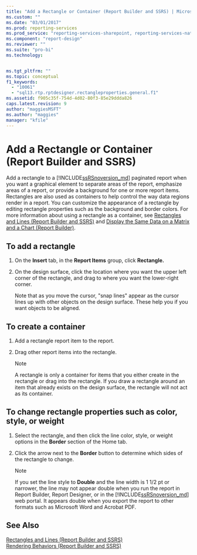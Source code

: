 ```yaml
---
title: "Add a Rectangle or Container (Report Builder and SSRS) | Microsoft Docs"
ms.custom: ""
ms.date: "03/01/2017"
ms.prod: reporting-services
ms.prod_service: "reporting-services-sharepoint, reporting-services-native"
ms.component: "report-design"
ms.reviewer: ""
ms.suite: "pro-bi"
ms.technology: 


ms.tgt_pltfrm: ""
ms.topic: conceptual
f1_keywords: 
  - "10061"
  - "sql13.rtp.rptdesigner.rectangleproperties.general.f1"
ms.assetid: f905c35f-754d-4d02-80f3-85e29ddda826
caps.latest.revision: 9
author: "maggiesMSFT"
ms.author: "maggies"
manager: "kfile"
---
```

# Add a Rectangle or Container (Report Builder and SSRS)
  Add a rectangle to a [!INCLUDE[ssRSnoversion_md](../../includes/ssrsnoversion-md.md)] paginated report when you want a graphical element to separate areas of the report, emphasize areas of a report, or provide a background for one or more report items. Rectangles are also used as containers to help control the way data regions render in a report. You can customize the appearance of a rectangle by editing rectangle properties such as the background and border colors. For more information about using a rectangle as a container, see [Rectangles and Lines &#40;Report Builder and SSRS&#41;](../../reporting-services/report-design/rectangles-and-lines-report-builder-and-ssrs.md) and [Display the Same Data on a Matrix and a Chart &#40;Report Builder&#41;](../../reporting-services/report-design/display-the-same-data-on-a-matrix-and-a-chart-report-builder.md).    
   
## To add a rectangle    
    
1.  On the **Insert** tab, in the **Report Items** group, click **Rectangle.**    
    
2.  On the design surface, click the location where you want the upper left corner of the rectangle, and drag to where you want the lower-right corner.    
    
     Note that as you move the cursor, "snap lines" appear as the cursor lines up with other objects on the design surface. These help you if you want objects to be aligned.    
    
## To create a container    
    
1.  Add a rectangle report item to the report.    
    
2.  Drag other report items into the rectangle.    
    
    > [!NOTE]    
    >  A rectangle is only a container for items that you either create in the rectangle or drag into the rectangle. If you draw a rectangle around an item that already exists on the design surface, the rectangle will not act as its container.    
    
## To change rectangle properties such as color, style, or weight    
    
1.  Select the rectangle, and then click the line color, style, or weight options in the **Border** section of the Home tab.    
    
2.  Click the arrow next to the **Border** button to determine which sides of the rectangle to change.    
    
    > [!NOTE]    
    >  If you set the line style to **Double** and the line width is 1 1/2 pt or narrower, the line may not appear double when you run the report in Report Builder, Report Designer, or in the [!INCLUDE[ssRSnoversion_md](../../includes/ssrsnoversion-md.md)] web portal. It appears double when you export the report to other formats such as Microsoft Word and Acrobat PDF.    
    
## See Also    
 [Rectangles and Lines &#40;Report Builder and SSRS&#41;](../../reporting-services/report-design/rectangles-and-lines-report-builder-and-ssrs.md)     
 [Rendering Behaviors &#40;Report Builder  and SSRS&#41;](../../reporting-services/report-design/rendering-behaviors-report-builder-and-ssrs.md)    
    
  
